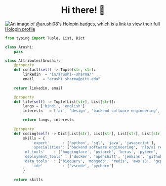 
<!--
**arushi-08/arushi-08** is a ✨ _special_ ✨ repository because its `README.md` (this file) appears on your GitHub profile.

Here are some ideas to get you started:


# Hi, I'm Arushi 👋 👩🏾‍💻

[![An image of @arushi08's Holopin badges, which is a link to view their full Holopin profile](https://holopin.me/arushi08)](https://holopin.io/@arushi08)

I'm a Software Developer + Data Scientist who is passionate about creating technology to solve challenging problems. Some technologies I enjoy working with include Natural Language Processing, Machine Learning and Deep Learning.
- 💬 Ask me about Anything!
- 📫 How to reach me: [LinkedIn](https://www.linkedin.com/in/arushi--sharma/) 
- ⚡ Fun fact:  **A huge fan of The Office American Sitcom**

- ⚡ Fun fact: I have organized the **[TEDxDTU](https://www.ted.com/tedx/events/33217)** at Delhi Technological University

<h1 align="center">Hi 👋 I'm Arushi</h1>
<h3 align="center">I'm passionate about leveraging technology, particularly in NLP, to solve challenging problems.</h3>

- 👩🏻‍💻 Some technologies I enjoy working with include **Natural Language Processing, Machine and Deep Learning and Python Multiprocessing**

- 📫 How to reach me **[LinkedIn](https://www.linkedin.com/in/arushi--sharma/)**




<h3 align="left">Languages and Tools:</h3>
<p align="left"> <a href="https://www.gnu.org/software/bash/" target="_blank"> <img src="https://www.vectorlogo.zone/logos/gnu_bash/gnu_bash-icon.svg" alt="bash" width="40" height="40"/> </a> <a href="https://www.docker.com/" target="_blank"> <img src="https://raw.githubusercontent.com/devicons/devicon/master/icons/docker/docker-original-wordmark.svg" alt="docker" width="40" height="40"/> </a> <a href="https://flask.palletsprojects.com/" target="_blank"> <img src="https://www.vectorlogo.zone/logos/pocoo_flask/pocoo_flask-icon.svg" alt="flask" width="40" height="40"/> </a> <a href="https://git-scm.com/" target="_blank"> <img src="https://www.vectorlogo.zone/logos/git-scm/git-scm-icon.svg" alt="git" width="40" height="40"/> </a> <a href="https://www.java.com" target="_blank"> <img src="https://raw.githubusercontent.com/devicons/devicon/master/icons/java/java-original.svg" alt="java" width="40" height="40"/> </a> <a href="https://www.jenkins.io" target="_blank"> <img src="https://www.vectorlogo.zone/logos/jenkins/jenkins-icon.svg" alt="jenkins" width="40" height="40"/> </a> <a href="https://www.linux.org/" target="_blank"> <img src="https://raw.githubusercontent.com/devicons/devicon/master/icons/linux/linux-original.svg" alt="linux" width="40" height="40"/> </a> <a href="https://www.mathworks.com/" target="_blank"> <img src="https://upload.wikimedia.org/wikipedia/commons/2/21/Matlab_Logo.png" alt="matlab" width="40" height="40"/> </a> <a href="https://www.mongodb.com/" target="_blank"> <img src="https://raw.githubusercontent.com/devicons/devicon/master/icons/mongodb/mongodb-original-wordmark.svg" alt="mongodb" width="40" height="40"/> </a> <a href="https://postman.com" target="_blank"> <img src="https://www.vectorlogo.zone/logos/getpostman/getpostman-icon.svg" alt="postman" width="40" height="40"/> </a> <a href="https://www.python.org" target="_blank"> <img src="https://raw.githubusercontent.com/devicons/devicon/master/icons/python/python-original.svg" alt="python" width="40" height="40"/> </a> <a href="https://pytorch.org/" target="_blank"> <img src="https://www.vectorlogo.zone/logos/pytorch/pytorch-icon.svg" alt="pytorch" width="40" height="40"/> </a> <a href="https://redis.io" target="_blank"> <img src="https://raw.githubusercontent.com/devicons/devicon/master/icons/redis/redis-original-wordmark.svg" alt="redis" width="40" height="40"/> </a> <a href="https://scikit-learn.org/" target="_blank"> <img src="https://upload.wikimedia.org/wikipedia/commons/0/05/Scikit_learn_logo_small.svg" alt="scikit_learn" width="40" height="40"/> </a> <a href="https://www.selenium.dev" target="_blank"> <img src="https://raw.githubusercontent.com/detain/svg-logos/780f25886640cef088af994181646db2f6b1a3f8/svg/selenium-logo.svg" alt="selenium" width="40" height="40"/> </a> </p>

-->

<h1 align="center">Hi there! 👋 </h1>

[![An image of @arushi08's Holopin badges, which is a link to view their full Holopin profile](https://holopin.me/arushi08)](https://holopin.io/@arushi08)

```python
from typing import Tuple, List, Dict

class Arushi:
    pass

class Attributes(Arushi):
    @property
    def contact(self) -> Tuple[str, str]:
        linkedin  = "in/arushi--sharma/"
        email    = "arushi.sharma@pitt.edu"
	    
	return linkedin, email

    @property
    def life(self) -> Tuple[List[str], List[str]]:
        langs = ['hindi', 'english']
        interests   = ['ai', 'design', 'backend software engineering', 'ping pong']

        return langs, interests
	
    @property
    def coding(self) -> Dict[List[str], List[str], List[str], List[str], List[str]]:
        skills = {
            'expert'      : ['python', 'sql', 'java', 'javascript'],
            'specialities': ['backend software engineering', 'nlp/ai research', 'data science']
	    'ml_tools'    : ['huggingface', 'pytorch', 'keras', 'pykeen', 'scikit-learn', 'pandas', 'numpy']
	    'deployment_tools' : ['docker', 'openshift', 'jenkins', 'github actions']
	    'data_tools'  : ['bigquery', 'mongodb', 'redis', 'aws s3', 'gcp', 'airflow']
            'ide'    	  : ['vscode', 'pycharm']
        } 
	
	return skills
 
```


<!-- - 📄 Know all about me on my [Site](https://charming-rabbit-c1f83.netlify.app/) -->

<!-- <h3 align="left">Connect with me:</h3>
<p align="left">
<a href="https://instagram.com/arushisharma118" target="blank"><img align="center" src="https://raw.githubusercontent.com/rahuldkjain/github-profile-readme-generator/master/src/images/icons/Social/instagram.svg" alt="arushisharma118" height="30" width="40" /></a>
</p>
 -->

<!--
<p><img align="center" src="https://github-readme-stats.vercel.app/api/top-langs?username=arushi-08&show_icons=true&locale=en&layout=compact" alt="arushi-08" /></p>
-->
